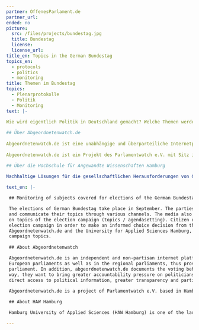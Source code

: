```yaml
---
partner: OffenesParlament.de
partner_url: 
ended: no
picture:
  src: /files/projects/bundestag.jpg
  title: Bundestag
  license:
  license_url:
title_en: Topics in the German Bundestag
topics_en:
  - protocols
  - politics
  - monitoring  
title: Themen im Bundestag
topics:
  - Plenarprotokolle
  - Politik
  - Monitoring
text: |- 

Wie wird eigentlich Politik in Deutschland gemacht? Welche Themen werden im Bundestag besprochen? Und wie viel Redezeit bekommen die einzelnen Abgeordneten? Die Prozesse und Debatten im deutschen Bundestag sind für Bürger/innen, aber auch politische Organisationen und Initiativen oft nur schwer zu überblicken. Daher sehen wir uns gemeinsam mit unseren Kooperationspartnern Abgeordnetenwatch.de und der HAW Hamburg zum Ende der 18. Legislaturperiode die Plenarprotokolle genauer an, die diese politischen Entscheidungen und Diskussionen wiedergeben. In einem Tracker machen wir die Protokolle für jede/n zugänglich und durchsuchbar, analysieren wichtige Themen und  stellen Informationen zu den Abgeordneten bereit. 
     
## Über Abgeordnetenwatch.de
    
Abgeordnetenwatch.de ist eine unabhängige und überparteiliche Internetplattform, die öffentliche Bürgeranfragen an Abgeordnete auf Bundes- und Europaebene sowie in den Landesparlamenten ermöglicht und somit einen direkten Draht zwischen Bürger/innen und Abgeordneten bzw. Kandidierenden herstellt. Zusätzlich dokumentiert abgeordnetenwatch.de das Abstimmungsverhalten und die Nebeneinkünfte der Abgeordnet/innen. Auf diese Weise wollen sie u.a. einen höheren Rechenschaftsdruck der Politiker/innen gegenüber den Wähler/innen herbeiführen, sowie einen einfachen und direkten Zugang zu politischen Informationen, mehr Transparenz und Beteiligungsmöglichkeiten schaffen. 
     
Abgeordnetenwatch.de ist ein Projekt des Parlamentwatch e.V. mit Sitz in Hamburg.

## Über die Hochschule für Angewandte Wissenschaften Hamburg

Nachhaltige Lösungen für die gesellschaftlichen Herausforderungen von Gegenwart und Zukunft entwickeln: Das ist das Ziel der HAW Hamburg – Norddeutschlands führende Hochschule, wenn es um reflektierte Praxis geht. Im Mittelpunkt steht die exzellente Qualität von Studium und Lehre. Zugleich entwickelt die HAW Hamburg ihr Profil als forschende Hochschule weiter. Menschen aus mehr als 100 Nationen gestalten die HAW Hamburg mit. Ihre Vielfalt ist ihre besondere Stärke.
 
text_en: |-

 ## Monitoring of subjects covered for elections of the German Bundestag

 The elections of German Bundestag take place in September. The parties are preparing for the upcoming election campaign
 and communicate their topics through various channels. The media also contributes to the formation of opinions and reports
 on topics of the election campaign (topics / agendasetting). Citizen often find it difficult to maintain an overview in the
 election campaign in order to make an informed choice decision from the parties' main focus. In cooperation with 
 Abgeordnetenwatch.de and the University for Applied Sciences Hamburg, we want to bring more transparency into this process and develop a monitoring tool to track election 
 campaign topics.
 
 ## About Abgeordnetenwatch

 Abgeordnetenwatch.de is an independent and non-partisan internet platform, which allows public citizen requests to German and 
 European parliaments as well as in the regional parliaments, thus providing a direct link between citizens and members of 
 parliament. In addition, abgeordnetenwatch.de documents the voting behavior and the additional income of the deputies. In this 
 way, they want to bring greater accountability pressure on politicians towards the electorate, as well as to provide easy and 
 direct access to political information, greater transparency and participation.
 
 Abgeordnetenwatch.de is a project of Parlamentwatch e.V. based in Hamburg.

 ## About HAW Hamburg

 Hamburg University of Applied Sciences (HAW Hamburg) is one of the largest of its kind in Germany and within our four faculties we offer a wide range of Bachelor’s and Master’s programmes in engineering, IT, life sciences, design and media as well as business and social sciences. In teaching we focus on applied sciences, giving our students a practical insight into their fields of study through projects, lab work, internships and theses in industry. In research we are an important partner for the city of Hamburg’s companies and innovation clusters, developing new ideas from the synergies of this dynamic location.

---
```

   
